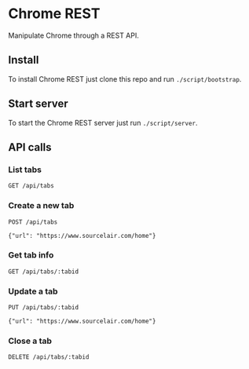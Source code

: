 # Chrome REST

Manipulate Chrome through a REST API.

## Install

To install Chrome REST just clone this repo and run `./script/bootstrap`.

## Start server

To start the Chrome REST server just run `./script/server`.

## API calls

### List tabs

`GET /api/tabs`

### Create a new tab

`POST /api/tabs`

```
{"url": "https://www.sourcelair.com/home"}
```

### Get tab info

`GET /api/tabs/:tabid`

### Update a tab

`PUT /api/tabs/:tabid`

```
{"url": "https://www.sourcelair.com/home"}
```

### Close a tab

`DELETE /api/tabs/:tabid`
